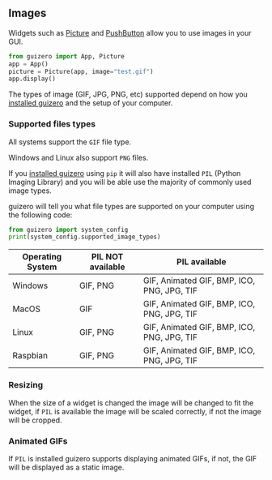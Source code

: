 ## Images

Widgets such as [Picture](picture.md) and [PushButton](pushbutton.md) allow you to use images in your GUI.

```python
from guizero import App, Picture
app = App()
picture = Picture(app, image="test.gif")
app.display()
```

The types of image (GIF, JPG, PNG, etc) supported depend on how you [installed guizero](index.md) and the setup of your computer.

### Supported files types

All systems support the `GIF` file type.

Windows and Linux also support `PNG` files.

If you [installed guizero](index.md) using `pip` it will also have installed `PIL` (Python Imaging Library) and you will be able use the majority of commonly used image types.

guizero will tell you what file types are supported on your computer using the following code:

```python
from guizero import system_config
print(system_config.supported_image_types)
```

| Operating System | PIL NOT available | PIL available                              |
|------------------|-------------------|--------------------------------------------|
| Windows          | GIF, PNG          | GIF, Animated GIF, BMP, ICO, PNG, JPG, TIF |
| MacOS            | GIF               | GIF, Animated GIF, BMP, ICO, PNG, JPG, TIF |
| Linux            | GIF, PNG          | GIF, Animated GIF, BMP, ICO, PNG, JPG, TIF |
| Raspbian         | GIF, PNG          | GIF, Animated GIF, BMP, ICO, PNG, JPG, TIF |

### Resizing

When the size of a widget is changed the image will be changed to fit the widget, if `PIL` is available the image will be scaled correctly, if not the image will be cropped.

### Animated GIFs

If `PIL` is installed guizero supports displaying animated GIFs, if not, the GIF will be displayed as a static image.

